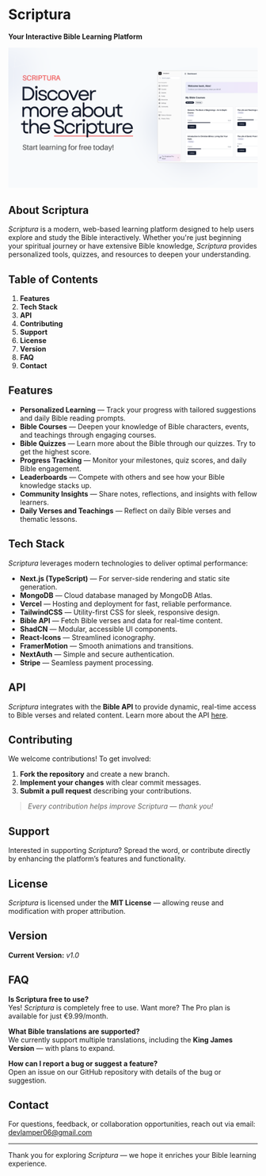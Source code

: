 # Scriptura

**Your Interactive Bible Learning Platform**

![Scriptura Banner Screenshot](public/screenshot1.png)

## About Scriptura

*Scriptura* is a modern, web-based learning platform designed to help users explore and study the Bible interactively. Whether you're just beginning your spiritual journey or have extensive Bible knowledge, *Scriptura* provides personalized tools, quizzes, and resources to deepen your understanding.

## Table of Contents

1. **Features**
2. **Tech Stack**
3. **API**
4. **Contributing**
5. **Support**
6. **License**
7. **Version**
8. **FAQ**
9. **Contact**

## Features

- **Personalized Learning** — Track your progress with tailored suggestions and daily Bible reading prompts.
- **Bible Courses** — Deepen your knowledge of Bible characters, events, and teachings through engaging courses.
- **Bible Quizzes** — Learn more about the Bible through our quizzes. Try to get the highest score.
- **Progress Tracking** — Monitor your milestones, quiz scores, and daily Bible engagement.
- **Leaderboards** — Compete with others and see how your Bible knowledge stacks up.
- **Community Insights** — Share notes, reflections, and insights with fellow learners.
- **Daily Verses and Teachings** — Reflect on daily Bible verses and thematic lessons.

## Tech Stack

*Scriptura* leverages modern technologies to deliver optimal performance:

- **Next.js (TypeScript)** — For server-side rendering and static site generation.
- **MongoDB** — Cloud database managed by MongoDB Atlas.
- **Vercel** — Hosting and deployment for fast, reliable performance.
- **TailwindCSS** — Utility-first CSS for sleek, responsive design.
- **Bible API** — Fetch Bible verses and data for real-time content.
- **ShadCN** — Modular, accessible UI components.
- **React-Icons** — Streamlined iconography.
- **FramerMotion** — Smooth animations and transitions.
- **NextAuth** — Simple and secure authentication.
- **Stripe** — Seamless payment processing.

## API

*Scriptura* integrates with the **Bible API** to provide dynamic, real-time access to Bible verses and related content. Learn more about the API [here](https://rapidapi.com/ajith/api/holy-bible).

## Contributing

We welcome contributions! To get involved:

1. **Fork the repository** and create a new branch.
2. **Implement your changes** with clear commit messages.
3. **Submit a pull request** describing your contributions.

> *Every contribution helps improve Scriptura — thank you!*  

## Support

Interested in supporting *Scriptura*? Spread the word, or contribute directly by enhancing the platform’s features and functionality.

## License

*Scriptura* is licensed under the **MIT License** — allowing reuse and modification with proper attribution.

## Version

**Current Version:** *v1.0*

## FAQ

**Is Scriptura free to use?**  
Yes! *Scriptura* is completely free to use. Want more? The Pro plan is available for just €9.99/month.

**What Bible translations are supported?**  
We currently support multiple translations, including the **King James Version** — with plans to expand.

**How can I report a bug or suggest a feature?**  
Open an issue on our GitHub repository with details of the bug or suggestion.

## Contact

For questions, feedback, or collaboration opportunities, reach out via email: [devlamper06@gmail.com](mailto:devlamper06@gmail.com)

---

Thank you for exploring *Scriptura* — we hope it enriches your Bible learning experience.

